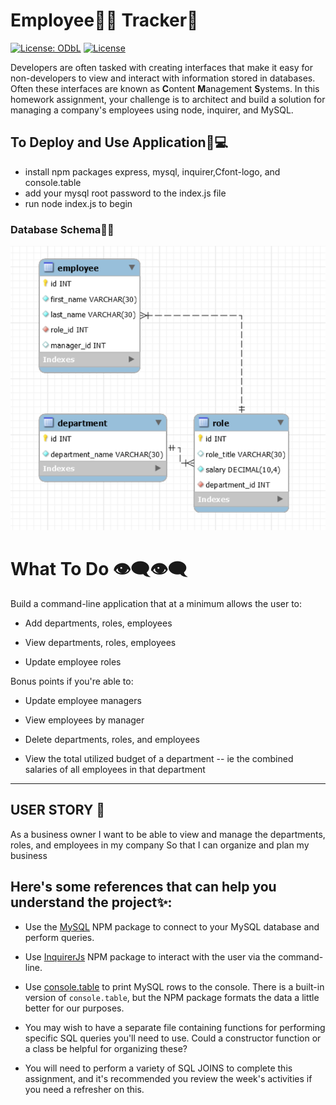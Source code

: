 # Employee🐱‍👤 Tracker📝
[![License: ODbL](https://img.shields.io/badge/License-ODbL-blue.svg)](https://opendatacommons.org/licenses/odbl/)
[![License](https://img.shields.io/badge/License-Apache%202.0-red.svg)](https://opensource.org/licenses/Apache-2.0)

Developers are often tasked with creating interfaces that make it easy for non-developers to view and interact with information stored in databases. Often these interfaces are known as **C**ontent **M**anagement **S**ystems. In this homework assignment, your challenge is to architect and build a solution for managing a company's employees using node, inquirer, and MySQL.

## To Deploy and Use Application📱💻
* install npm packages express, mysql, inquirer,Cfont-logo, and console.table
* add your mysql root password to the index.js file
* run node index.js to begin 

### Database Schema🔬💾
![Database Schema](db-schema.png)

# What To Do 👁‍🗨👁‍🗨
Build a command-line application that at a minimum allows the user to:

  * Add departments, roles, employees

  * View departments, roles, employees

  * Update employee roles

Bonus points if you're able to:

  * Update employee managers

  * View employees by manager

  * Delete departments, roles, and employees

  * View the total utilized budget of a department -- ie the combined salaries of all employees in that department
  ------------------------------------------------------------------------------------------------------------------

## USER STORY 📖
 As a business owner
I want to be able to view and manage the departments, roles, and employees in my company
So that I can organize and plan my business 

## Here's some references that can help you understand the project✨:

* Use the [MySQL](https://www.npmjs.com/package/mysql) NPM package to connect to your MySQL database and perform queries.

* Use [InquirerJs](https://www.npmjs.com/package/inquirer/v/0.2.3) NPM package to interact with the user via the command-line.

* Use [console.table](https://www.npmjs.com/package/console.table) to print MySQL rows to the console. There is a built-in version of `console.table`, but the NPM package formats the data a little better for our purposes.

* You may wish to have a separate file containing functions for performing specific SQL queries you'll need to use. Could a constructor function or a class be helpful for organizing these?

* You will need to perform a variety of SQL JOINS to complete this assignment, and it's recommended you review the week's activities if you need a refresher on this.
